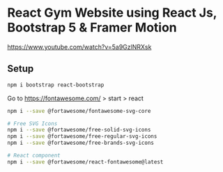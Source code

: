 # React Gym Website using React Js, Bootstrap 5 & Framer Motion

https://www.youtube.com/watch?v=5a9GzlNRXsk


## Setup
```bash
npm i bootstrap react-bootstrap

```

Go to https://fontawesome.com/ > start > react

```bash
npm i --save @fortawesome/fontawesome-svg-core

# Free SVG Icons
npm i --save @fortawesome/free-solid-svg-icons
npm i --save @fortawesome/free-regular-svg-icons
npm i --save @fortawesome/free-brands-svg-icons

# React component
npm i --save @fortawesome/react-fontawesome@latest
````